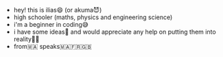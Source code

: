 - hey! this is ilias😄 (or akuma😈)
- high schooler (maths, physics and engineering science)
- i'm a beginner in coding😅
- i have some ideas💭 and would appreciate any help on putting them into reality🙏🏻
- from🇲🇦 speaks🇲🇦🇫🇷🇬🇧
